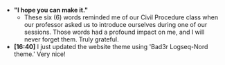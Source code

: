 - **"I hope you can make it."**
	- These six (6) words reminded me of our Civil Procedure class when our professor asked us to introduce ourselves during one of our sessions. Those words had a profound impact on me, and I will never forget them. Truly grateful.
- **[16:40]** I just updated the website theme using 'Bad3r Logseq-Nord theme.' Very nice!